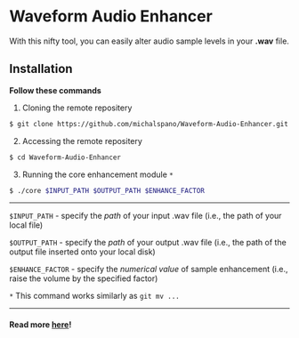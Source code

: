 # Waveform Audio Enhancer
With this nifty tool, you can easily alter audio sample levels in your **.wav** file.

## Installation
**Follow these commands**

1. Cloning the remote repositery

```Bash
$ git clone https://github.com/michalspano/Waveform-Audio-Enhancer.git 
```

2. Accessing the remote repositery

```Bash
$ cd Waveform-Audio-Enhancer 
```

3. Running the core enhancement module `*`

```Bash
$ ./core $INPUT_PATH $OUTPUT_PATH $ENHANCE_FACTOR 
```

___

`$INPUT_PATH` - specify the *path* of your input .wav file (i.e., the path of your local file)

`$OUTPUT_PATH` - specify the *path* of your output .wav file (i.e., the path of the output file inserted onto your local disk)

`$ENHANCE_FACTOR` - specify the *numerical value* of sample enhancement (i.e., raise the volume by the specified factor)

`*` This command works similarly as `git mv ...`

___

#### Read more [here][LINK]!

[LINK]: https://docs.fileformat.com/audio/wav/
